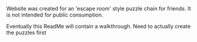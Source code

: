 Website was created for an 'escape room' style puzzle chain for friends. It is not intended for public consumption.

Eventually this ReadMe will contain a walkthrough. Need to actually create the puzzles first